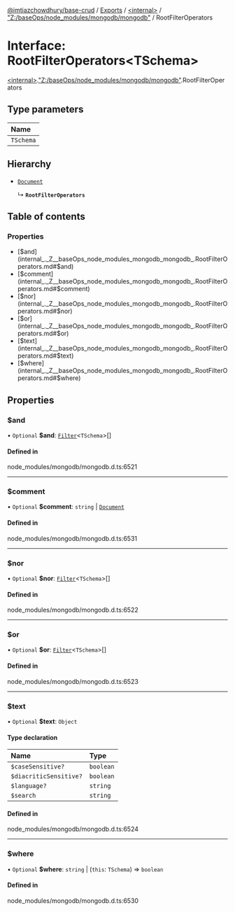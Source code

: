 [@imtiazchowdhury/base-crud](../README.md) / [Exports](../modules.md) / [\<internal\>](../modules/internal_.md) / ["Z:/baseOps/node\_modules/mongodb/mongodb"](../modules/internal_._Z__baseOps_node_modules_mongodb_mongodb_.md) / RootFilterOperators

# Interface: RootFilterOperators\<TSchema\>

[\<internal\>](../modules/internal_.md).["Z:/baseOps/node\_modules/mongodb/mongodb"](../modules/internal_._Z__baseOps_node_modules_mongodb_mongodb_.md).RootFilterOperators

## Type parameters

| Name |
| :------ |
| `TSchema` |

## Hierarchy

- [`Document`](internal_.Document-1.md)

  ↳ **`RootFilterOperators`**

## Table of contents

### Properties

- [$and](internal_._Z__baseOps_node_modules_mongodb_mongodb_.RootFilterOperators.md#$and)
- [$comment](internal_._Z__baseOps_node_modules_mongodb_mongodb_.RootFilterOperators.md#$comment)
- [$nor](internal_._Z__baseOps_node_modules_mongodb_mongodb_.RootFilterOperators.md#$nor)
- [$or](internal_._Z__baseOps_node_modules_mongodb_mongodb_.RootFilterOperators.md#$or)
- [$text](internal_._Z__baseOps_node_modules_mongodb_mongodb_.RootFilterOperators.md#$text)
- [$where](internal_._Z__baseOps_node_modules_mongodb_mongodb_.RootFilterOperators.md#$where)

## Properties

### $and

• `Optional` **$and**: [`Filter`](../modules/internal_._Z__baseOps_node_modules_mongodb_mongodb_.md#filter)\<`TSchema`\>[]

#### Defined in

node_modules/mongodb/mongodb.d.ts:6521

___

### $comment

• `Optional` **$comment**: `string` \| [`Document`](internal_.Document-1.md)

#### Defined in

node_modules/mongodb/mongodb.d.ts:6531

___

### $nor

• `Optional` **$nor**: [`Filter`](../modules/internal_._Z__baseOps_node_modules_mongodb_mongodb_.md#filter)\<`TSchema`\>[]

#### Defined in

node_modules/mongodb/mongodb.d.ts:6522

___

### $or

• `Optional` **$or**: [`Filter`](../modules/internal_._Z__baseOps_node_modules_mongodb_mongodb_.md#filter)\<`TSchema`\>[]

#### Defined in

node_modules/mongodb/mongodb.d.ts:6523

___

### $text

• `Optional` **$text**: `Object`

#### Type declaration

| Name | Type |
| :------ | :------ |
| `$caseSensitive?` | `boolean` |
| `$diacriticSensitive?` | `boolean` |
| `$language?` | `string` |
| `$search` | `string` |

#### Defined in

node_modules/mongodb/mongodb.d.ts:6524

___

### $where

• `Optional` **$where**: `string` \| (`this`: `TSchema`) => `boolean`

#### Defined in

node_modules/mongodb/mongodb.d.ts:6530
